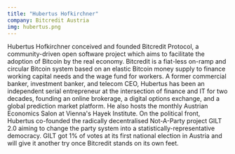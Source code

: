 ```yaml
---
title: "Hubertus Hofkirchner"
company: Bitcredit Austria
img: hubertus.png
---
```


Hubertus Hofkirchner conceived and founded Bitcredit Protocol, a community-driven open software project which aims to facilitate the adoption of Bitcoin by the real economy. Bitcredit is a fiat-less on-ramp and circular Bitcoin system based on an elastic Bitcoin money supply to finance working capital needs and the wage fund for workers. A former commercial banker, investment banker, and telecom CEO, Hubertus has been an independent serial entrepreneur at the intersection of finance and IT for two decades, founding an online brokerage, a digital options exchange, and a global prediction market platform. He also hosts the monthly Austrian Economics Salon at Vienna's Hayek Institute. 
On the political front, Hubertus co-founded the radically decentralised Not-A-Party project GILT 2.0 aiming to change the party system into a statistically-representative democracy. GILT got 1% of votes at its first national election in Austria and will give it another try once Bitcredit stands on its own feet.
